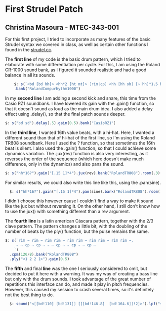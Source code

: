 # **First Strudel Patch**
## Christina Masoura - MTEC-343-001

For this first project, I tried to incorporate as many features of the basic Strudel syntax we covered in class, as well as certain other functions I found in the [strudel.cc](https://strudel.cc/workshop/first-sounds/).

The **first line** of my code is the basic drum pattern, which I tried to elaborate with some differentiation per cycle. For this, I am using the Roland CR-1000 sound bank, as I figured it sounded realistic and had a good balance in all its sounds.
```javascript
    $: s(`<bd [bd hh]> <hh*2 [ht mt]> [rim|cp] <hh [hh oh] [~ hh]*1.5 hh*3>`)
    .bank("RolandCompurhythm1000")
```
In my **second line** I am adding a second kick and snare, this time from the Casio RZ1 soundbank. I have lowered its gain with the .gain() function, so that it doesn't sound as loud as the main drum idea. I also added a delay effect using .delay(), so that the final patch sounds deeper.
```javascript
$: s("bd sd").delay(.5).gain(0.5).bank("CasioRZ1")

```
In the **third line**, I wanted 16th value beats, with a hi-hat. Here, I wanted a different sound than that of hi-hat of the first line, so I'm using the Roland TR808 soundbank. Here I used the ? function, so that sometimes the 16th beat is silent. I also used the .gain() function, so that I could achieve some dynamics variation. The .jux(rev) function is also very interesting, as it reverses the order of the sequence (which here doesn't make much difference, only in the dynamics) and also pans the sound.

```javascript
$: s("hh*16?").gain("[.15 1]*4").jux(rev).bank("RolandTR808").room(.3)
```

For similar results, we could also write this line like this, using the .pan(sine).
```javascript
  $: s("hh*16?").gain("[.15 1]*4").pan(sine).bank("RolandTR808").room(.3)
```
I didn't choose this however cause I couldn't find a way to make it sound like the jux but without reversing it. On the other hand, I still don't know how to use the jux() with something different than a rev argument.

The **fourth line** is a latin american Cáscara pattern, together with the 2/3 clave pattern. The pattern changes a little bit, with the doubling of the number of beats by the ply() function, but the pulse remains the same.

```javascript
$: s(`rim ~ rim ~ rim rim ~ rim rim ~ rim rim ~ rim rim ~,
     ~ ~ cp ~ cp ~ ~ ~ cp ~ ~ cp ~ ~ cp ~
    `)
  .cpm(120/8).bank("RolandTR808")
  .ply("<1 2 2 1>").gain(0.5)
```

The **fifth** and final **line** was the one I seriously considered to omit, but decided to put it here with a warning. It was my way of creating a bass line but only with the drum sounds. I took advantage of the great number of repetitions this interface can do, and made it play in pitch frequencies. However, this caused my session to crash several times, so it's definitely not the best thing to do.

```javascript
  $: sound("<[[bd!110] [bd!131]] [[[bd!146.8]  [bd!164.6]]!2]>").lpf("<50 100>")
```
